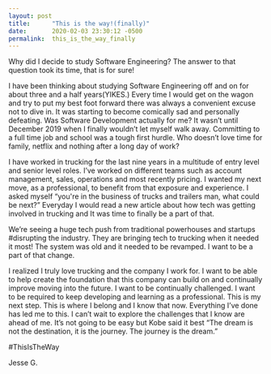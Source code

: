 ```yaml
---
layout: post
title:      "This is the way!(finally)"
date:       2020-02-03 23:30:12 -0500
permalink:  this_is_the_way_finally
---
```



Why did I decide to study Software Engineering? The answer to that question took its time, that is for sure!

I have been thinking about studying Software Engineering off and on for about three and a half years(YIKES.) Every time I would get on the wagon and try to put my best foot forward there was always a convenient excuse not to dive in. It was starting to become comically sad and personally defeating. Was Software Development actually for me? It wasn’t until December 2019 when I finally wouldn’t let myself walk away. Committing to a full time job and school was a tough first hurdle. Who doesn’t love time for family, netflix and nothing after a long day of work?

I have worked in trucking for the last nine years in a multitude of entry level and senior level roles. I’ve worked on different teams such as account management, sales, operations and most recently pricing. I wanted my next move, as a professional, to benefit from that exposure and experience. I asked myself “you're in the business of trucks and trailers man, what could be next?” Everyday I would read a new article about how tech was getting involved in trucking and It was time to finally be a part of that.

We’re seeing a huge tech push from traditional powerhouses and startups #disrupting the industry. They are bringing tech to trucking when it needed it most! The system was old and it needed to be revamped. I want to be a part of that change.

I realized I truly love trucking and the company I work for. I want to be able to help create the foundation that this company can build on and continually improve moving into the future. I want to be continually challenged. I want to be required to keep developing and learning as a professional. This is my next step. This is where I belong and I know that now. Everything I’ve done has led me to this. I can’t wait to explore the challenges that I know are ahead of me. It’s not going to be easy but Kobe said it best “The dream is not the destination, it is the journey. The journey is the dream.”

#ThisIsTheWay

Jesse G.



